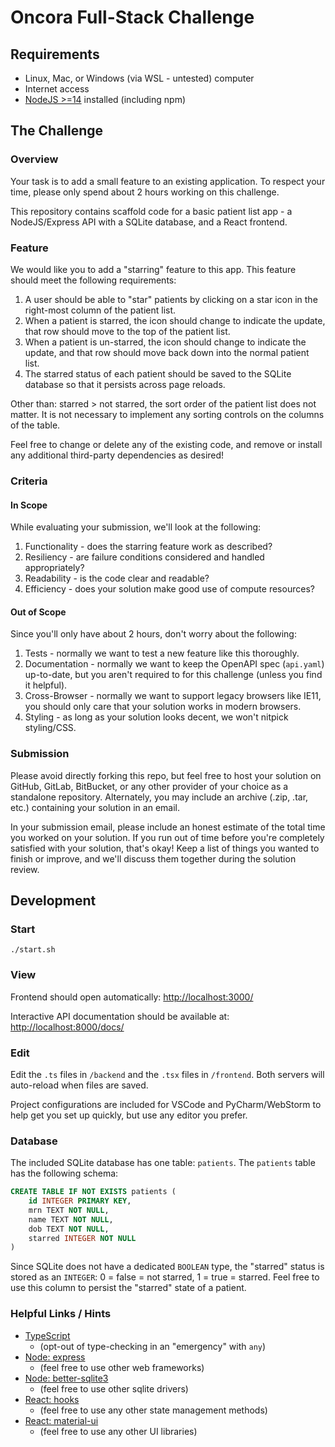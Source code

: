 # Oncora Full-Stack Challenge

## Requirements

- Linux, Mac, or Windows (via WSL - untested) computer
- Internet access
- [NodeJS >=14](https://nodejs.org/en/download/) installed (including npm)

## The Challenge

### Overview

Your task is to add a small feature to an existing application.
To respect your time, please only spend about 2 hours working on this challenge.

This repository contains scaffold code for a basic patient list app - 
a NodeJS/Express API with a SQLite database, and a React frontend.

### Feature

We would like you to add a "starring" feature to this app. This feature
should meet the following requirements:

1. A user should be able to "star" patients by clicking on a star icon 
   in the right-most column of the patient list. 
2. When a patient is starred, the icon should change to indicate the 
   update, that row should move to the top of the patient list.
3. When a patient is un-starred, the icon should change to indicate the
   update, and that row should move back down into the normal patient list.
4. The starred status of each patient should be saved to the 
   SQLite database so that it persists across page reloads. 

Other than: starred > not starred, the sort order of the patient list 
does not matter. It is not necessary to implement any sorting controls
on the columns of the table.

Feel free to change or delete any of the existing code, and remove
or install any additional third-party dependencies as desired!

### Criteria

#### In Scope

While evaluating your submission, we'll look at the following:

1. Functionality - does the starring feature work as described?
2. Resiliency - are failure conditions considered and handled appropriately?
3. Readability - is the code clear and readable?
4. Efficiency - does your solution make good use of compute resources?

#### Out of Scope

Since you'll only have about 2 hours, don't worry about the following:

1. Tests - normally we want to test a new feature like this thoroughly.
2. Documentation - normally we want to keep the OpenAPI spec (`api.yaml`)
   up-to-date, but you aren't required to for this challenge (unless you find it helpful).
3. Cross-Browser - normally we want to support legacy browsers like IE11,
   you should only care that your solution works in modern browsers.
4. Styling - as long as your solution looks decent, we won't nitpick styling/CSS.

### Submission

Please avoid directly forking this repo, but feel free to host your solution on 
GitHub, GitLab, BitBucket, or any other provider of your choice as a standalone repository.
Alternately, you may include an archive (.zip, .tar, etc.) containing your solution in an email.

In your submission email, please include an honest estimate of the total time you worked
on your solution. If you run out of time before you're completely satisfied with 
your solution, that's okay! Keep a list of things you wanted to finish or improve, 
and we'll discuss them together during the solution review.

## Development

### Start

```shell
./start.sh
```

### View

Frontend should open automatically: 
[http://localhost:3000/](http://localhost:3000/)

Interactive API documentation should be available at: 
[http://localhost:8000/docs/](http://localhost:8000/docs/) 

### Edit

Edit the `.ts` files in `/backend` and the `.tsx` files in `/frontend`.
Both servers will auto-reload when files are saved.

Project configurations are included for VSCode and PyCharm/WebStorm 
to help get you set up quickly, but use any editor you prefer.

### Database

The included SQLite database has one table: `patients`. 
The `patients` table has the following schema: 

```sql
CREATE TABLE IF NOT EXISTS patients (
    id INTEGER PRIMARY KEY,
    mrn TEXT NOT NULL,
    name TEXT NOT NULL,
    dob TEXT NOT NULL,
    starred INTEGER NOT NULL
)
```

Since SQLite does not have a dedicated `BOOLEAN` type, the "starred" status
is stored as an `INTEGER`: 0 = false = not starred, 1 = true = starred. 
Feel free to use this column to persist the "starred" state of a patient.

### Helpful Links / Hints

- [TypeScript](https://www.typescriptlang.org/docs/handbook/intro.html)
    - (opt-out of type-checking in an "emergency" with `any`)
- [Node: express](https://expressjs.com/en/api.html)
    - (feel free to use other web frameworks)
- [Node: better-sqlite3](https://github.com/JoshuaWise/better-sqlite3/blob/master/docs/api.md)
    - (feel free to use other sqlite drivers)
- [React: hooks](https://reactjs.org/docs/hooks-intro.html)
    - (feel free to use any other state management methods)
- [React: material-ui](https://material-ui.com/components/tables/)
    - (feel free to use any other UI libraries)

